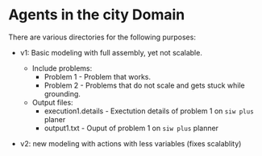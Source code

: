 # Agents in the city Domain

There are various directories for the following purposes:

* v1: Basic modeling with full assembly, yet not scalable.
  * Include problems:
    * Problem 1 - Problem that works.
    * Problem 2 - Problems that do not scale and gets stuck while grounding.
  * Output files:
    * execution1.details - Exectution details of problem 1 on `siw plus` planer
    * output1.txt - Ouput of problem 1 on `siw plus` planner

* v2: new modeling with actions with less variables (fixes scalablity)
